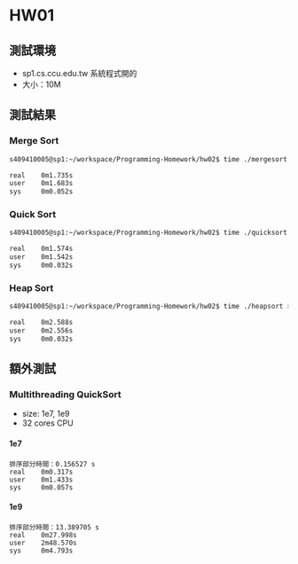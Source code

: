 # HW01
## 測試環境
- sp1.cs.ccu.edu.tw 系統程式開的
- 大小：10M

## 測試結果
### Merge Sort
```bash
s409410005@sp1:~/workspace/Programming-Homework/hw02$ time ./mergesort > /dev/null

real    0m1.735s
user    0m1.683s
sys     0m0.052s
```

### Quick Sort

```bash
s409410005@sp1:~/workspace/Programming-Homework/hw02$ time ./quicksort > /dev/null

real    0m1.574s
user    0m1.542s
sys     0m0.032s

```

### Heap Sort
```bash
s409410005@sp1:~/workspace/Programming-Homework/hw02$ time ./heapsort > /dev/null

real    0m2.588s
user    0m2.556s
sys     0m0.032s
```

## 額外測試
### Multithreading QuickSort
- size: 1e7, 1e9
- 32 cores CPU

#### 1e7
```
排序部分時間：0.156527 s
real    0m0.317s
user    0m1.433s
sys     0m0.057s
```

#### 1e9
```
排序部分時間：13.389705 s
real    0m27.998s
user    2m48.570s
sys     0m4.793s 
```
